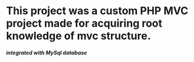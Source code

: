 # This project was a custom PHP MVC project made for acquiring root knowledge of mvc structure.

<h5>integrated with MySql database</h5>
